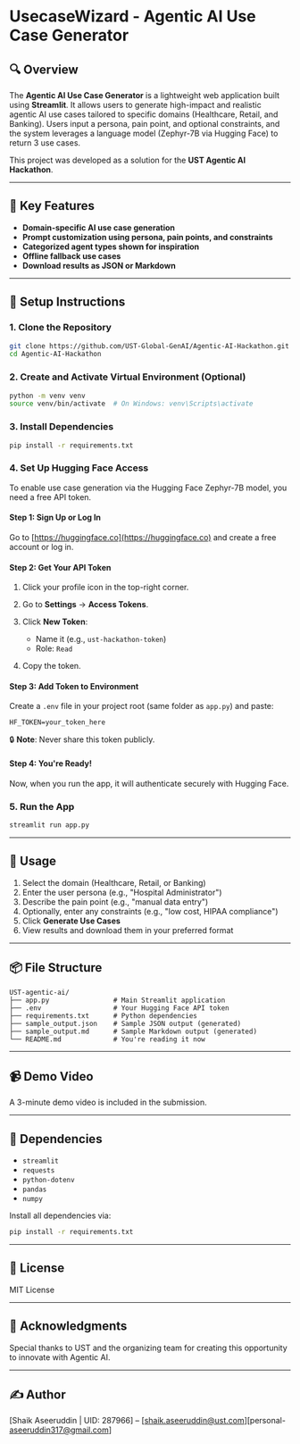 # UsecaseWizard - Agentic AI Use Case Generator

## 🔍 Overview

The **Agentic AI Use Case Generator** is a lightweight web application built using **Streamlit**. It allows users to generate high-impact and realistic agentic AI use cases tailored to specific domains (Healthcare, Retail, and Banking). Users input a persona, pain point, and optional constraints, and the system leverages a language model (Zephyr-7B via Hugging Face) to return 3 use cases.

This project was developed as a solution for the **UST Agentic AI Hackathon**.

---

## 🎯 Key Features

* **Domain-specific AI use case generation**
* **Prompt customization using persona, pain points, and constraints**
* **Categorized agent types shown for inspiration**
* **Offline fallback use cases**
* **Download results as JSON or Markdown**

---

## 🚀 Setup Instructions

### 1. Clone the Repository

```bash
git clone https://github.com/UST-Global-GenAI/Agentic-AI-Hackathon.git
cd Agentic-AI-Hackathon
```

### 2. Create and Activate Virtual Environment (Optional)

```bash
python -m venv venv
source venv/bin/activate  # On Windows: venv\Scripts\activate
```

### 3. Install Dependencies

```bash
pip install -r requirements.txt
```

### 4. Set Up Hugging Face Access

To enable use case generation via the Hugging Face Zephyr-7B model, you need a free API token.

#### Step 1: Sign Up or Log In

Go to [https://huggingface.co](https://huggingface.co) and create a free account or log in.

#### Step 2: Get Your API Token

1. Click your profile icon in the top-right corner.
2. Go to **Settings** → **Access Tokens**.
3. Click **New Token**:

   * Name it (e.g., `ust-hackathon-token`)
   * Role: `Read`
4. Copy the token.

#### Step 3: Add Token to Environment

Create a `.env` file in your project root (same folder as `app.py`) and paste:

```env
HF_TOKEN=your_token_here
```

🔒 **Note**: Never share this token publicly.

#### Step 4: You're Ready!

Now, when you run the app, it will authenticate securely with Hugging Face.

### 5. Run the App

```bash
streamlit run app.py
```

---

## 🧪 Usage

1. Select the domain (Healthcare, Retail, or Banking)
2. Enter the user persona (e.g., "Hospital Administrator")
3. Describe the pain point (e.g., "manual data entry")
4. Optionally, enter any constraints (e.g., "low cost, HIPAA compliance")
5. Click **Generate Use Cases**
6. View results and download them in your preferred format

---

## 📦 File Structure

```
UST-agentic-ai/
├── app.py                # Main Streamlit application
├── .env                  # Your Hugging Face API token
├── requirements.txt      # Python dependencies
├── sample_output.json    # Sample JSON output (generated)
├── sample_output.md      # Sample Markdown output (generated)
└── README.md             # You're reading it now
```

---

## 📹 Demo Video

A 3-minute demo video is included in the submission.

---

## 📎 Dependencies

* `streamlit`
* `requests`
* `python-dotenv`
* `pandas`
* `numpy`

Install all dependencies via:

```bash
pip install -r requirements.txt
```

---

## 📌 License

MIT License

---

## 🙌 Acknowledgments

Special thanks to UST and the organizing team for creating this opportunity to innovate with Agentic AI.

---

## ✍️ Author

\[Shaik Aseeruddin | UID: 287966] – \[shaik.aseeruddin@ust.com][personal- aseeruddin317@gmail.com]
